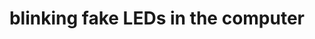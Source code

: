 ---
layout: post
title: blinking fake LEDs in the computer
categories: [bugfree-robot]
tags: [embedded, hardware]
comments: true
footnote: Blinking LEDs without LEDs!
---